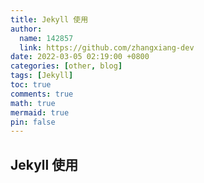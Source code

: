 ```yaml
---
title: Jekyll 使用
author:
  name: 142857
  link: https://github.com/zhangxiang-dev
date: 2022-03-05 02:19:00 +0800
categories: [other, blog]
tags: [Jekyll]
toc: true
comments: true
math: true
mermaid: true
pin: false
---
```


## Jekyll 使用

